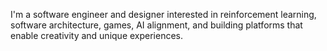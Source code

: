 I'm a software engineer and designer interested in reinforcement learning, software architecture, games, AI alignment, and building platforms that enable creativity and unique experiences.
